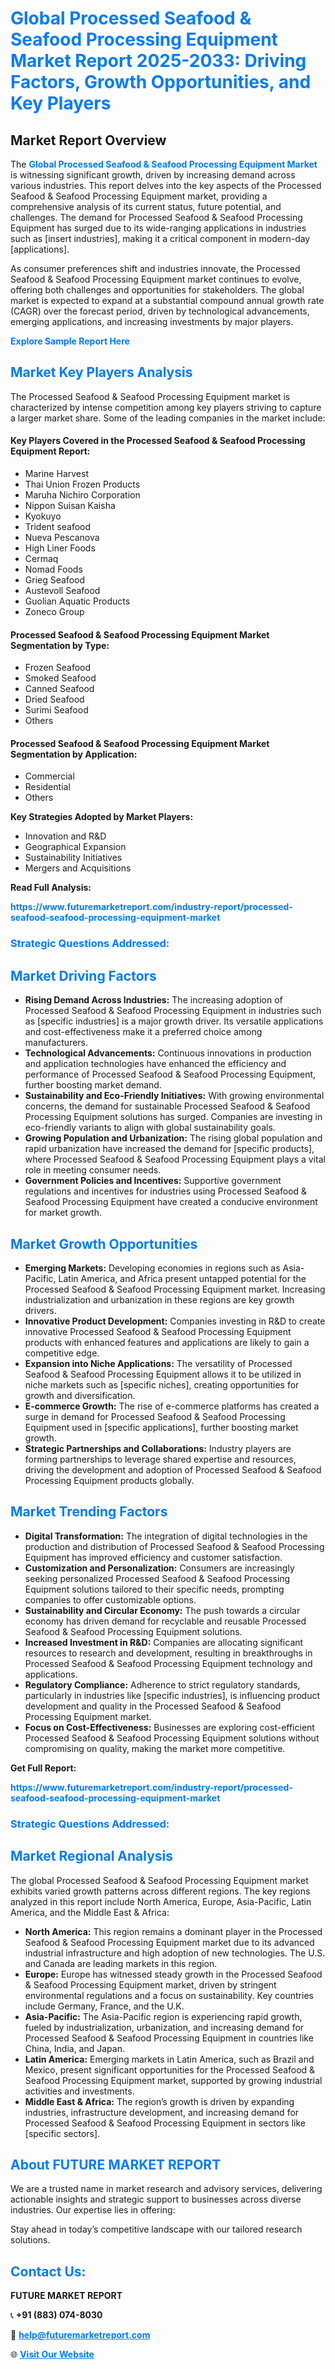 <h1 style="color: #007BFF;">Global Processed Seafood & Seafood Processing Equipment Market Report 2025-2033: Driving Factors, Growth Opportunities, and Key Players</h1>

<section id="overview">
<h2>Market Report Overview</h2>
<p>The <a href="https://www.futuremarketreport.com/industry-report/processed-seafood-seafood-processing-equipment-market" style="color: #007BFF; text-decoration: none;"><strong>Global Processed Seafood & Seafood Processing Equipment Market</strong></a> is witnessing significant growth, driven by increasing demand across various industries. This report delves into the key aspects of the Processed Seafood & Seafood Processing Equipment market, providing a comprehensive analysis of its current status, future potential, and challenges. The demand for Processed Seafood & Seafood Processing Equipment has surged due to its wide-ranging applications in industries such as [insert industries], making it a critical component in modern-day [applications].</p>
<p>As consumer preferences shift and industries innovate, the Processed Seafood & Seafood Processing Equipment market continues to evolve, offering both challenges and opportunities for stakeholders. The global market is expected to expand at a substantial compound annual growth rate (CAGR) over the forecast period, driven by technological advancements, emerging applications, and increasing investments by major players.</p>
</section>

<section id="overview">
<p><a href="https://www.futuremarketreport.com/request-sample/reportId=32250" style="color: #007BFF; text-decoration: none;"><strong>Explore Sample Report Here</strong></a></p>
</section>

<section id="key-players">
<h2 style="color: #007BFF;">Market Key Players Analysis</h2>
<p>The Processed Seafood & Seafood Processing Equipment market is characterized by intense competition among key players striving to capture a larger market share. Some of the leading companies in the market include:</p>
<h4>Key Players Covered in the Processed Seafood & Seafood Processing Equipment Report:</h4>
<ul><li>Marine Harvest</li><li>Thai Union Frozen Products</li><li>Maruha Nichiro Corporation</li><li>Nippon Suisan Kaisha</li><li>Kyokuyo</li><li>Trident seafood</li><li>Nueva Pescanova</li><li>High Liner Foods</li><li>Cermaq</li><li>Nomad Foods</li><li>Grieg Seafood</li><li>Austevoll Seafood</li><li>Guolian Aquatic Products</li><li>Zoneco Group</li></ul>
<h4>Processed Seafood & Seafood Processing Equipment Market Segmentation by Type:</h4>
<ul><li>Frozen Seafood</li><li>Smoked Seafood</li><li>Canned Seafood</li><li>Dried Seafood</li><li>Surimi Seafood</li><li>Others</li></ul>

<h4>Processed Seafood & Seafood Processing Equipment Market Segmentation by Application:</h4>
<ul><li>Commercial</li><li>Residential</li><li>Others</li></ul>
<p><strong>Key Strategies Adopted by Market Players:</strong></p>
<ul>
<li>Innovation and R&D</li>
<li>Geographical Expansion</li>
<li>Sustainability Initiatives</li>
<li>Mergers and Acquisitions</li>
</ul>
</section>

<section>
<p><strong>Read Full Analysis: </strong></p><a href="https://www.futuremarketreport.com/industry-report/processed-seafood-seafood-processing-equipment-market" style="color: #007BFF; text-decoration: none;"><strong>https://www.futuremarketreport.com/industry-report/processed-seafood-seafood-processing-equipment-market</strong></a>
<h3 style="color: #007BFF;">Strategic Questions Addressed:</h3>
</section>

<section id="driving-factors">
<h2 style="color: #007BFF;">Market Driving Factors</h2>
<ul>
<li><strong>Rising Demand Across Industries:</strong> The increasing adoption of Processed Seafood & Seafood Processing Equipment in industries such as [specific industries] is a major growth driver. Its versatile applications and cost-effectiveness make it a preferred choice among manufacturers.</li>
<li><strong>Technological Advancements:</strong> Continuous innovations in production and application technologies have enhanced the efficiency and performance of Processed Seafood & Seafood Processing Equipment, further boosting market demand.</li>
<li><strong>Sustainability and Eco-Friendly Initiatives:</strong> With growing environmental concerns, the demand for sustainable Processed Seafood & Seafood Processing Equipment solutions has surged. Companies are investing in eco-friendly variants to align with global sustainability goals.</li>
<li><strong>Growing Population and Urbanization:</strong> The rising global population and rapid urbanization have increased the demand for [specific products], where Processed Seafood & Seafood Processing Equipment plays a vital role in meeting consumer needs.</li>
<li><strong>Government Policies and Incentives:</strong> Supportive government regulations and incentives for industries using Processed Seafood & Seafood Processing Equipment have created a conducive environment for market growth.</li>
</ul>
</section>

<section id="growth-opportunities">
<h2 style="color: #007BFF;">Market Growth Opportunities</h2>
<ul>
<li><strong>Emerging Markets:</strong> Developing economies in regions such as Asia-Pacific, Latin America, and Africa present untapped potential for the Processed Seafood & Seafood Processing Equipment market. Increasing industrialization and urbanization in these regions are key growth drivers.</li>
<li><strong>Innovative Product Development:</strong> Companies investing in R&D to create innovative Processed Seafood & Seafood Processing Equipment products with enhanced features and applications are likely to gain a competitive edge.</li>
<li><strong>Expansion into Niche Applications:</strong> The versatility of Processed Seafood & Seafood Processing Equipment allows it to be utilized in niche markets such as [specific niches], creating opportunities for growth and diversification.</li>
<li><strong>E-commerce Growth:</strong> The rise of e-commerce platforms has created a surge in demand for Processed Seafood & Seafood Processing Equipment used in [specific applications], further boosting market growth.</li>
<li><strong>Strategic Partnerships and Collaborations:</strong> Industry players are forming partnerships to leverage shared expertise and resources, driving the development and adoption of Processed Seafood & Seafood Processing Equipment products globally.</li>
</ul>
</section>

<section id="trending-factors">
<h2 style="color: #007BFF;">Market Trending Factors</h2>
<ul>
<li><strong>Digital Transformation:</strong> The integration of digital technologies in the production and distribution of Processed Seafood & Seafood Processing Equipment has improved efficiency and customer satisfaction.</li>
<li><strong>Customization and Personalization:</strong> Consumers are increasingly seeking personalized Processed Seafood & Seafood Processing Equipment solutions tailored to their specific needs, prompting companies to offer customizable options.</li>
<li><strong>Sustainability and Circular Economy:</strong> The push towards a circular economy has driven demand for recyclable and reusable Processed Seafood & Seafood Processing Equipment solutions.</li>
<li><strong>Increased Investment in R&D:</strong> Companies are allocating significant resources to research and development, resulting in breakthroughs in Processed Seafood & Seafood Processing Equipment technology and applications.</li>
<li><strong>Regulatory Compliance:</strong> Adherence to strict regulatory standards, particularly in industries like [specific industries], is influencing product development and quality in the Processed Seafood & Seafood Processing Equipment market.</li>
<li><strong>Focus on Cost-Effectiveness:</strong> Businesses are exploring cost-efficient Processed Seafood & Seafood Processing Equipment solutions without compromising on quality, making the market more competitive.</li>
</ul>
</section>

<section>
<p><strong>Get Full Report: </strong></p><a href="https://www.futuremarketreport.com/industry-report/processed-seafood-seafood-processing-equipment-market" style="color: #007BFF; text-decoration: none;"><strong>https://www.futuremarketreport.com/industry-report/processed-seafood-seafood-processing-equipment-market</strong></a>
<h3 style="color: #007BFF;">Strategic Questions Addressed:</h3>
</section>


<section id="regional-analysis">
<h2 style="color: #007BFF;">Market Regional Analysis</h2>
<p>The global Processed Seafood & Seafood Processing Equipment market exhibits varied growth patterns across different regions. The key regions analyzed in this report include North America, Europe, Asia-Pacific, Latin America, and the Middle East & Africa:</p>
<ul>
<li><strong>North America:</strong> This region remains a dominant player in the Processed Seafood & Seafood Processing Equipment market due to its advanced industrial infrastructure and high adoption of new technologies. The U.S. and Canada are leading markets in this region.</li>
<li><strong>Europe:</strong> Europe has witnessed steady growth in the Processed Seafood & Seafood Processing Equipment market, driven by stringent environmental regulations and a focus on sustainability. Key countries include Germany, France, and the U.K.</li>
<li><strong>Asia-Pacific:</strong> The Asia-Pacific region is experiencing rapid growth, fueled by industrialization, urbanization, and increasing demand for Processed Seafood & Seafood Processing Equipment in countries like China, India, and Japan.</li>
<li><strong>Latin America:</strong> Emerging markets in Latin America, such as Brazil and Mexico, present significant opportunities for the Processed Seafood & Seafood Processing Equipment market, supported by growing industrial activities and investments.</li>
<li><strong>Middle East & Africa:</strong> The region’s growth is driven by expanding industries, infrastructure development, and increasing demand for Processed Seafood & Seafood Processing Equipment in sectors like [specific sectors].</li>
</ul>
</section>

<footer>
<h2 style="color: #007BFF;">About FUTURE MARKET REPORT</h2>
<p>We are a trusted name in market research and advisory services, delivering actionable insights and strategic support to businesses across diverse industries. Our expertise lies in offering:</p>

<p>Stay ahead in today’s competitive landscape with our tailored research solutions.</p>

<h2 style="color: #007BFF;">Contact Us:</h2>
<p><strong>FUTURE MARKET REPORT</strong></p>
<p>📞 <strong>+91 (883) 074-8030</strong></p>
<p>📧 <strong><a href="mailto:help@futuremarketreport.com" style="color: #007BFF;">help@futuremarketreport.com</a></strong></p>
<p>🌐 <strong><a href="https://www.futuremarketreport.com/" style="color: #007BFF;">Visit Our Website</a></strong></p>
</footer>
